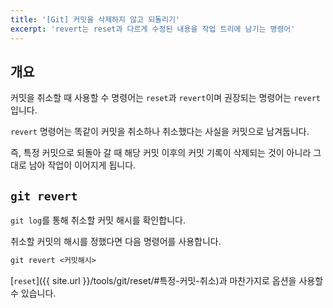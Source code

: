 ```yaml
---
title: '[Git] 커밋을 삭제하지 않고 되돌리기'
excerpt: 'revert는 reset과 다르게 수정된 내용을 작업 트리에 남기는 명령어'
---
```


## 개요

커밋을 취소할 때 사용할 수 명령어는 `reset`과 `revert`이며 권장되는 명령어는 `revert` 입니다.

`revert` 명령어는 똑같이 커밋을 취소하나 취소했다는 사실을 커밋으로 남겨둡니다.

즉, 특정 커밋으로 되돌아 갈 때 해당 커밋 이후의 커밋 기록이 삭제되는 것이 아니라 그대로 남아 작업이 이어지게 됩니다.

## `git revert`

`git log`를 통해 취소할 커밋 해시를 확인합니다.

취소할 커밋의 해시를 정했다면 다음 명령어를 사용합니다.

```markdown
git revert <커밋해시>
```

[`reset`]({{ site.url }}/tools/git/reset/#특정-커밋-취소)과 마찬가지로 옵션을 사용할 수 있습니다.
